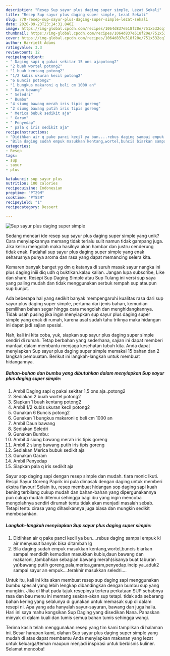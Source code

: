 ```yaml
---
description: "Resep Sup sayur plus daging super simple, Lezat Sekali"
title: "Resep Sup sayur plus daging super simple, Lezat Sekali"
slug: 770-resep-sup-sayur-plus-daging-super-simple-lezat-sekali
date: 2020-09-23T23:14:31.846Z
image: https://img-global.cpcdn.com/recipes/1064d837e518f20e/751x532cq70/sup-sayur-plus-daging-super-simple-foto-resep-utama.jpg
thumbnail: https://img-global.cpcdn.com/recipes/1064d837e518f20e/751x532cq70/sup-sayur-plus-daging-super-simple-foto-resep-utama.jpg
cover: https://img-global.cpcdn.com/recipes/1064d837e518f20e/751x532cq70/sup-sayur-plus-daging-super-simple-foto-resep-utama.jpg
author: Harriett Adams
ratingvalue: 3.3
reviewcount: 12
recipeingredient:
- " Daging sapi q pakai sekitar 15 ons ajapotong2"
- "2 buah wortel potong2"
- "1 buah kentang potong2"
- "1/2 kubis ukuran kecil potong2"
- "6 Buncis potong2"
- "1 bungkus makaroni q beli cm 1000 an"
- " Daun bawang"
- " Seledri"
- " Bumbu"
- "4 siung bawang merah iris tipis goreng"
- "2 siung bawang putih iris tipis goreng"
- " Merica bubuk sedikit aja"
- " Garam"
- " Penyedap"
- " pala q iris sedikit aja"
recipeinstructions:
- "Didihkan air q pake panci kecil ya bun....rebus daging sampai empuk kl air menyusut banyak bisa ditambah lg"
- "Bila daging sudah empuk masukkan kentang,wortel,buncis biarkan sampai mendidih kemudian masukkan kubis,daun bawang dan makaroni,,tambahkan sebagian bawang merah(sisanya buat taburan ya)bawang putih goreng,pala,merica,garam,penyedap.incip ya..aduk2 sampai sayur an empuk....terakhir masukkan seledri...."
categories:
- Resep
tags:
- sup
- sayur
- plus

katakunci: sup sayur plus 
nutrition: 100 calories
recipecuisine: Indonesian
preptime: "PT29M"
cooktime: "PT52M"
recipeyield: "1"
recipecategory: Dessert

---
```



![Sup sayur plus daging super simple](https://img-global.cpcdn.com/recipes/1064d837e518f20e/751x532cq70/sup-sayur-plus-daging-super-simple-foto-resep-utama.jpg)

Sedang mencari ide resep sup sayur plus daging super simple yang unik? Cara menyiapkannya memang tidak terlalu sulit namun tidak gampang juga. Jika keliru mengolah maka hasilnya akan hambar dan justru cenderung tidak enak. Padahal sup sayur plus daging super simple yang enak seharusnya punya aroma dan rasa yang dapat memancing selera kita.

Kemaren banyak banget yg dm q katanya di suruh masak sayur nangka ini plus daging iniii diq udh q buktikan.kalau kalian. Jangan lupa subscribe, Like dan share. Resepi Sup Daging Simple atau Sup Tulang ini versi sup saya yang paling mudah dan tidak menggunakan serbuk rempah sup ataupun sup bunjut.

Ada beberapa hal yang sedikit banyak mempengaruhi kualitas rasa dari sup sayur plus daging super simple, pertama dari jenis bahan, kemudian pemilihan bahan segar hingga cara mengolah dan menghidangkannya. Tidak usah pusing jika ingin menyiapkan sup sayur plus daging super simple yang enak di rumah, karena asal sudah tahu triknya maka hidangan ini dapat jadi sajian spesial.


Nah, kali ini kita coba, yuk, siapkan sup sayur plus daging super simple sendiri di rumah. Tetap berbahan yang sederhana, sajian ini dapat memberi manfaat dalam membantu menjaga kesehatan tubuh kita. Anda dapat menyiapkan Sup sayur plus daging super simple memakai 15 bahan dan 2 langkah pembuatan. Berikut ini langkah-langkah untuk membuat hidangannya.

<!--inarticleads1-->

##### Bahan-bahan dan bumbu yang dibutuhkan dalam menyiapkan Sup sayur plus daging super simple:

1. Ambil  Daging sapi q pakai sekitar 1,5 ons aja..potong2
1. Sediakan 2 buah wortel potong2
1. Siapkan 1 buah kentang potong2
1. Ambil 1/2 kubis ukuran kecil potong2
1. Gunakan 6 Buncis potong2
1. Gunakan 1 bungkus makaroni q beli cm 1000 an
1. Ambil  Daun bawang
1. Sediakan  Seledri
1. Gunakan  Bumbu:
1. Ambil 4 siung bawang merah iris tipis goreng
1. Ambil 2 siung bawang putih iris tipis goreng
1. Sediakan  Merica bubuk sedikit aja
1. Gunakan  Garam
1. Ambil  Penyedap
1. Siapkan  pala q iris sedikit aja


Sayur sop daging sapi dengan resep simple dan mudah. tiara monic Ikuti. Resipi Sayur Goreng Paprik ini pula dimasak dengan daging untuk memberi ekstra flavour! Selain itu, resep membuat hidangan sop daging sapi kuah bening terbilang cukup mudah dan bahan-bahan yang dipergunakannya pun cukup mudah ditemui sehingga bagi ibu yang ingin mencoba mengolahnya sendiri dirumah tentu tidak akan menjadi masalah sebab. Tetapi tentu cirasa yang dihasikannya juga biasa dan mungkin sedikit membosankan. 

<!--inarticleads2-->

##### Langkah-langkah menyiapkan Sup sayur plus daging super simple:

1. Didihkan air q pake panci kecil ya bun....rebus daging sampai empuk kl air menyusut banyak bisa ditambah lg
1. Bila daging sudah empuk masukkan kentang,wortel,buncis biarkan sampai mendidih kemudian masukkan kubis,daun bawang dan makaroni,,tambahkan sebagian bawang merah(sisanya buat taburan ya)bawang putih goreng,pala,merica,garam,penyedap.incip ya..aduk2 sampai sayur an empuk....terakhir masukkan seledri....


Untuk itu, kali ini kita akan membuat resep sup daging sapi menggunakan bumbu spesial yang lebih lengkap dibandingkan dengan bumbu sup yang mungkin. Jika di lihat pada tajuk resepinya tertera perkataan SUP sebabnya rasa dan bau menu ini memang seakan-akan sup tetapi. tidak ada sebarang bahan kering yang selalunya di gunakan untuk memasak sup di dalam resepi ni. Apa yang ada hanyalah sayur-sayuran, bawang dan juga halia. Hari ini saya mahu kongsikan Sup Daging yang disedikan Nana. Panaskan minyak di dalam kuali dan tumis semua bahan tumis sehingga wangi. 

Terima kasih telah menggunakan resep yang tim kami tampilkan di halaman ini. Besar harapan kami, olahan Sup sayur plus daging super simple yang mudah di atas dapat membantu Anda menyiapkan makanan yang lezat untuk keluarga/teman maupun menjadi inspirasi untuk berbisnis kuliner. Selamat mencoba!
